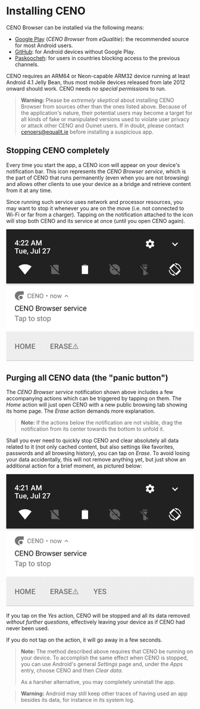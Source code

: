 # Installing CENO

CENO Browser can be installed via the following means:

- [Google Play][ceno-gplay] (*CENO Browser* from *eQualitie*): the recommended source for most Android users.
- [GitHub][ceno-gh]: for Android devices without Google Play.
- [Paskoocheh][ceno-pask]: for users in countries blocking access to the previous channels.

[ceno-gplay]: https://play.google.com/store/apps/details?id=ie.equalit.ceno
[ceno-gh]: https://github.com/censorship-no/ceno-browser/releases
[ceno-pask]: https://paskoocheh.com/tools/124/android.html

CENO requires an ARM64 or Neon-capable ARM32 device running at least Android 4.1 Jelly Bean, thus most mobile devices released from late 2012 onward should work.  CENO needs *no special permissions* to run.

> **Warning:** Please be *extremely skeptical* about installing CENO Browser from sources other than the ones listed above.  Because of the application's nature, their potential users may become a target for all kinds of fake or manipulated versions used to violate user privacy or attack other CENO and Ouinet users.  If in doubt, please contact <cenoers@equalit.ie> before installing a suspicious app.

## Stopping CENO completely

Every time you start the app, a CENO icon will appear on your device's notification bar.  This icon represents the *CENO Browser service*, which is the part of CENO that runs permanently (even when you are not browsing) and allows other clients to use your device as a bridge and retrieve content from it at any time.

Since running such service uses network and processor resources, you may want to stop it whenever you are on the move (i.e. not connected to Wi-Fi or far from a charger).  Tapping on the notification attached to the icon will stop both CENO and its service at once (until you open CENO again).

![Figure: Tap on the notification to stop the CENO service](images/tap-stop.png)

## Purging all CENO data (the "panic button")

The *CENO Browser service* notification shown above includes a few accompanying actions which can be triggered by tapping on them.  The *Home* action will just open CENO with a new public browsing tab showing its home page.  The *Erase* action demands more explanation.

> **Note:** If the actions below the notification are not visible, drag the notification from its center towards the bottom to unfold it.

Shall you ever need to quickly stop CENO and clear absolutely all data related to it (not only cached content, but also settings like favorites, passwords and all browsing history), you can tap on *Erase*.  To avoid losing your data accidentally, this will not remove anything yet, but just show an additional action for a brief moment, as pictured below:

![Figure: The last action stops CENO and clears all its data](images/tap-purge.png)

If you tap on the *Yes* action, CENO will be stopped and all its data removed *without further questions*, effectively leaving your device as if CENO had never been used.

If you do not tap on the action, it will go away in a few seconds.

> **Note:** The method described above requires that CENO be running on your device.  To accomplish the same effect when CENO is stopped, you can use Android's general *Settings* page and, under the *Apps* entry, choose CENO and then *Clear data*.
>
> As a harsher alternative, you may completely uninstall the app.

> **Warning:** Android may still keep other traces of having used an app besides its data, for instance in its system log.
